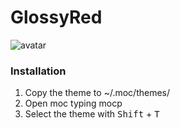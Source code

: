 # GlossyRed

![avatar](http://i.imgur.com/Amx5X1Y.png)

### Installation
1. Copy the theme to ~/.moc/themes/
2. Open moc typing mocp
3. Select the theme with <kbd>Shift</kbd> + <kbd>T</kbd>

